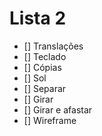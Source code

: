 # Lista 2
- [] Translações
- [] Teclado
- [] Cópias
- [] Sol
- [] Separar
- [] Girar
- [] Girar e afastar
- [] Wireframe
